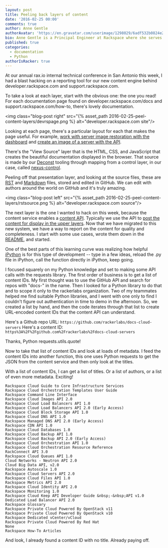 ```yaml
---
layout: post
title: Peeling back layers of content
date: '2016-02-25 00:00'
comments: true
author: Anne Gentle
authorAvatar: 'https://en.gravatar.com/userimage/1298029/6adf532b0824e2fe4cd8feab84f6b98e.jpg'
bio: Anne Gentle is a Principal Engineer at Rackspace where she serves on the OpenStack Technical Committee and advocates for cloud users.
published: true
categories:
  - documentation
  - Python
authorIsRacker: true
---
```


At our annual rax.io internal technical conference in San Antonio this week, I had a blast hacking on a reporting tool for our new content engine behind developer.rackspace.com and support.rackspace.com.

To take a look at each layer, start with the obvious one: the one you read! For each documentation page found on developer.rackspace.com/docs and support.rackspace.com/how-to, there's lovely documentation. 

<img class="blog-post right" src="{% asset_path 2016-02-25-peel-content-layers/devrspage.png %} alt="developer.rackspace.com site"/>

Looking at each page, there's a particular layout for each that makes the page useful. For example, [work with server image restoration with the dashboard](
https://support.rackspace.com/how-to/create-an-image-of-a-server-and-restore-a-server-from-a-saved-image/)
and [create an image of a server with the API](
https://developer.rackspace.com/docs/cloud-servers/v2/developer-guide/#create-image-of-specified-server).

There's the "View Source" layer that is the HTML, CSS, and JavaScript that creates the beautiful documentation displayed in the browser. That source is made by our [Deconst](https://github.com/deconst/) tooling through mapping from a control layer, in our case, called [nexus-control](https://github.com/rackerlabs/nexus-control).

Peeling off that presentation layer, and looking at the source files, these are [RST](https://raw.githubusercontent.com/rackerlabs/docs-cloud-servers/master/api-docs/api-operations/methods/post-create-image-of-specified-server-servers-server-id-actions.rst) and [Markdown](https://raw.githubusercontent.com/rackerlabs/rackspace-how-to/master/content/cloud-servers/create-an-image-of-a-server-and-restore-a-server-from-a-saved-image.md) files, stored and edited in GitHub. We can edit with authors around the world on GitHub and it's truly amazing.

<img class="blog-post left" src="{% asset_path 2016-02-25-peel-content-layers/rstsource.png %} alt="developer.rackspace.com source"/>

The next layer is the one I wanted to hack on this week, because the content service enables a [content API](https://github.com/deconst/content-service#api). Typically we use the API to [post the content for display in the upper layers](https://deconst.horse/developing/architecture/#lifecycle-of-an-http-request). Now that we have migrated to this new system, we have a way to report on the content for quality and completeness. I start with some use cases, wrote them down in the [README](https://github.com/deconst/cli-deconst/blob/master/README.md), and started.

One of the best parts of this learning curve was realizing how helpful [iPython](http://ipython.org/install.html) is for this type of development -- type in a few ideas, reload the .py file in iPython, call the function directly in iPython, keep going.

I focused squarely on my Python knowledge and set to making some API calls with the requests library. The first order of business is to get a list of content IDs. My first thought was to use the GitHub API and search for repos with "docs-" in the name. Then I looked for a Python library to do that and to scope it only to the rackerlabs organization. Two of my teammates helped me find suitable Python libraries, and I went with one only to find I couldn't figure out authentication in time to demo in the afternoon. So, we created a list by hand, and then the code iterates through that list to create URL-encoded content IDs that the content API can understand. 

Here's a Github repo URL:
`https://github.com/rackerlabs/docs-cloud-servers`
Here's a content ID:
`https%3A%2F%2Fgithub.com%2Frackerlabs%2Fdocs-cloud-servers`

Thanks, Python requests.utils.quote!

Now to take that list of content IDs and look at loads of metadata. I feed the content IDs into another function, this one uses Python requests to get the JSON from the content service and then only look at the titles.

With a list of content IDs, I can get a list of titles. Or a list of authors, or a list of even more metadata. Exciting!

```
Rackspace Cloud Guide to Core Infrastructure Services
Rackspace Cloud Orchestration Templates User Guide
Rackspace Command Line Interface
Rackspace Cloud Images API 2.0
Rackspace Cloud Load Balancers API 1.0
Rackspace Cloud Load Balancers API 2.0 (Early Access)
Rackspace Cloud Block Storage API 1.0
Rackspace Cloud DNS API 1.0
Rackspace Managed DNS API 2.0 (Early Access)
Rackspace CDN API 1.0
Rackspace Cloud Databases 1.0
Rackspace Cloud Backup API 1.0
Rackspace Cloud Backup API 2.0 (Early Access)
Rackspace Cloud Orchestration API 1.0
Rackspace Cloud Orchestration Resource Reference
RackConnect API 3.0
Rackspace Cloud Queues API 1.0
Cloud Networks - Neutron API 2.0
Cloud Big Data API, v2.0
Rackspace Autoscale 1.0
Rackspace Cloud Servers API 2.0
Rackspace Cloud Files API 1.0
Rackspace Metrics API 2.0
Rackspace Cloud Identity API 2.0
Rackspace Monitoring 1.0
Rackspace Cloud Keep API Developer Guide &nbsp;-&nbsp;API v1.0
Dedicated Load Balancer API 2.0
Rackspace Glossary
Rackspace Private Cloud Powered By OpenStack v11
Rackspace Private Cloud Powered By OpenStack v10
Rackspace Dedicated vCenter/vCloud
Rackspace Private Cloud Powered By Red Hat
None
Rackspace How-To Articles
```

And look, I already found a content ID with no title. Already paying off.

